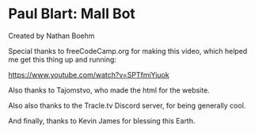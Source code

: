 # Paul Blart: Mall Bot
Created by Nathan Boehm

Special thanks to freeCodeCamp.org for making this video, which helped me get this thing up and running:

https://www.youtube.com/watch?v=SPTfmiYiuok

Also thanks to Tajomstvo, who made the html for the website.

Also also thanks to the Tracle.tv Discord server, for being generally cool.

And finally, thanks to Kevin James for blessing this Earth.
